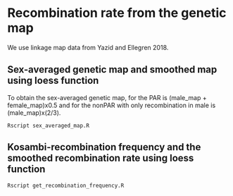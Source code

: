 # Recombination rate from the genetic map

We use linkage map data from Yazid and Ellegren 2018. 

## Sex-averaged genetic map and smoothed map using loess function
To obtain the sex-averaged genetic map, for the PAR is (male_map + female_map)x0.5
and for the nonPAR with only recombination in male is (male_map)x(2/3).

`Rscript sex_averaged_map.R`

## Kosambi-recombination frequency and the smoothed recombination rate using loess function

`Rscript get_recombination_frequency.R` 